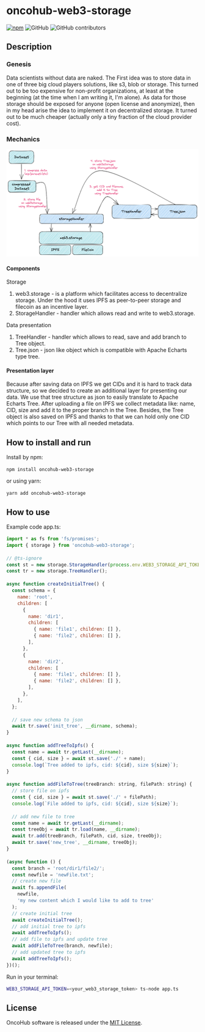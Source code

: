# oncohub-web3-storage

[![npm](https://img.shields.io/npm/v/oh-storage-12?style=flat-square)](https://www.npmjs.com/package/oh-storage-12)
![GitHub](https://img.shields.io/github/license/oncohub-lab/oncohub-lab)
![GitHub contributors](https://img.shields.io/github/contributors-anon/oncohub-lab/oncohub-web3-storage?style=flat-square)

## Description

### Genesis

Data scientists without data are naked. The First idea was to store data in one of three big cloud players solutions,  like s3, blob or storage. This turned out to be too expensive for non-profit organizations, at least at the beginning (at the time when I am writing it, I'm alone). As data for those storage should be exposed for anyone (open license and anonymize), then in my head arise the idea to implement it on decentralized storage. It turned out to be much cheaper (actually only a tiny fraction of the cloud provider cost).

### Mechanics

![storage-livecycle](./oh-storage.png)

#### Components

Storage
1. web3.storage - is a platform which facilitates access to decentralize storage. Under the hood it uses IPFS as peer-to-peer storage and filecoin as an incentive layer.
2. StorageHandler - handler which allows read and write to web3.storage.

Data presentation
1. TreeHandler - handler which allows to read, save and add branch to Tree object.
2. Tree.json - json like object which is compatible with Apache Echarts type tree.

#### Presentation layer

Because after saving data on IPFS we get CIDs and it is hard to track data structure, so we decided to create an additional layer for presenting our data. We use that tree structure as json to easily translate to Apache Echarts Tree.
After uploading a file on IPFS we collect metadata like: name, CID, size and add it to the proper branch in the Tree.
Besides, the Tree object is also saved on IPFS and thanks to that we can hold only one CID which points to our Tree with all needed metadata.

## How to install and run

Install by npm: 

`npm install oncohub-web3-storage`

or using yarn:

`yarn add oncohub-web3-storage`

## How to use

Example code app.ts:

```js
import * as fs from 'fs/promises';
import { storage } from 'oncohub-web3-storage';

// @ts-ignore
const st = new storage.StorageHandler(process.env.WEB3_STORAGE_API_TOKEN);
const tr = new storage.TreeHandler();

async function createInitialTree() {
  const schema = {
    name: 'root',
    children: [
      {
        name: 'dir1',
        children: [
          { name: 'file1', children: [] },
          { name: 'file2', children: [] },
        ],
      },
      {
        name: 'dir2',
        children: [
          { name: 'file1', children: [] },
          { name: 'file2', children: [] },
        ],
      },
    ],
  };

  // save new schema to json
  await tr.save('init_tree', __dirname, schema);
}

async function addTreeToIpfs() {
  const name = await tr.getLast(__dirname);
  const { cid, size } = await st.save('./' + name);
  console.log(`Tree added to ipfs, cid: ${cid}, size ${size}`);
}

async function addFileToTree(treeBranch: string, filePath: string) {
  // store file on ipfs
  const { cid, size } = await st.save('./' + filePath);
  console.log(`File added to ipfs, cid: ${cid}, size ${size}`);

  // add new file to tree
  const name = await tr.getLast(__dirname);
  const treeObj = await tr.load(name, __dirname);
  await tr.add(treeBranch, filePath, cid, size, treeObj);
  await tr.save('new_tree', __dirname, treeObj);
}

(async function () {
  const branch = 'root/dir1/file2/';
  const newfile = 'newFile.txt';
  // create new file
  await fs.appendFile(
    newfile,
    'my new content which I would like to add to tree'
  );
  // create initial tree
  await createInitialTree();
  // add initial tree to ipfs
  await addTreeToIpfs();
  // add file to ipfs and update tree
  await addFileToTree(branch, newfile);
  // add updated tree to ipfs
  await addTreeToIpfs();
})();
```

Run in your terminal:

```bash
WEB3_STORAGE_API_TOKEN=<your_web3_storage_token> ts-node app.ts
```

## License

OncoHub software is released under the [MIT License](LICENSE).